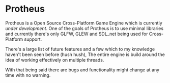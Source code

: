 Protheus
========
Protheus is a Open Source Cross-Platform Game Engine which is currently _under development_.
One of the goals of Protheus is to use minimal libraries and currently there's only GLFW, GLEW and SDL_net being used for Cross-Platform support.

There's a large list of future features and a few which to my knowledge haven't been seen before (hush hush), The entire engine is build around the idea of working effectively on multiple threads.

With that being said there are bugs and functionality might change at any time with no warning.
